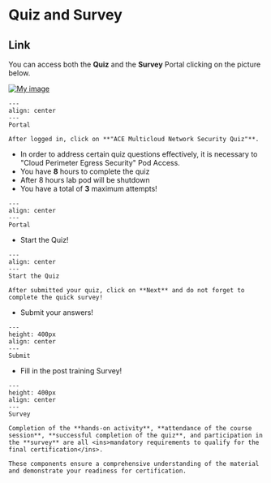 # Quiz and Survey

## Link
You can access both the **Quiz** and the **Survey** Portal clicking on the picture below. 

<a href="https://security-portal.ace.aviatrixlab.com/" target="_blank">

![My image](images/quiz.png)

</a>

```{figure} images/new-account.png
---
align: center
---
Portal
```

```{important}
After logged in, click on **"ACE Multicloud Network Security Quiz"**.
```

- In order to address certain quiz questions effectively, it is necessary to  "Cloud Perimeter Egress Security" Pod Access.
- You have **8** hours to complete the quiz
- After 8 hours lab pod will be shutdown
- You have a total of **3** maximum attempts!

```{figure} images/survey.png
---
align: center
---
Portal
```



- Start the Quiz!

```{figure} images/quiz-1.png
---
align: center
---
Start the Quiz
```

```{important}
After submitted your quiz, click on **Next** and do not forget to complete the quick survey!
```

- Submit your answers!
  
```{figure} images/quiz-2.png
---
height: 400px
align: center
---
Submit
```

- Fill in the post training Survey!

```{figure} images/quiz-3.png
---
height: 400px
align: center
---
Survey
```

```{important}
Completion of the **hands-on activity**, **attendance of the course session**, **successful completion of the quiz**, and participation in the **survey** are all <ins>mandatory requirements to qualify for the final certification</ins>. 

These components ensure a comprehensive understanding of the material and demonstrate your readiness for certification.
```